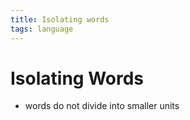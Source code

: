 ```yaml
---
title: Isolating words
tags: language
---
```


# Isolating Words
- words do not divide into smaller units




































































